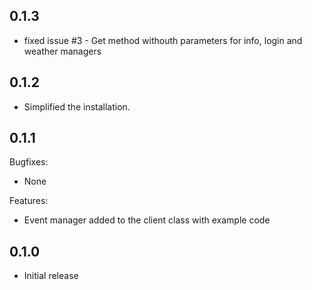 ## 0.1.3

  - fixed issue #3  - Get method withouth parameters for info, login and weather managers

## 0.1.2

  - Simplified the installation.

## 0.1.1

Bugfixes:

  - None

Features:

  - Event manager added to the client class with example code

## 0.1.0

  - Initial release

